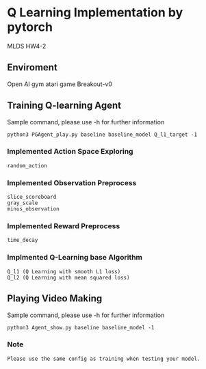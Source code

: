 # Q Learning Implementation by pytorch

MLDS HW4-2

## Enviroment

Open AI gym atari game Breakout-v0

## Training Q-learning Agent

Sample command, please use -h for further information

```
python3 PGAgent_play.py baseline baseline_model Q_l1_target -1
```

### Implemented Action Space Exploring

```
random_action
```

### Implemented Observation Preprocess

```
slice_scoreboard
gray_scale
minus_observation
```

### Implemented Reward Preprocess

```
time_decay
```

### Implmented Q-Learning base Algorithm

```
Q_l1 (Q Learning with smooth L1 loss)
Q_l2 (Q Learning with mean squared loss)
```

## Playing Video Making

Sample command, please use -h for further information

```
python3 Agent_show.py baseline baseline_model -1
```

### Note

```
Please use the same config as training when testing your model.
```

